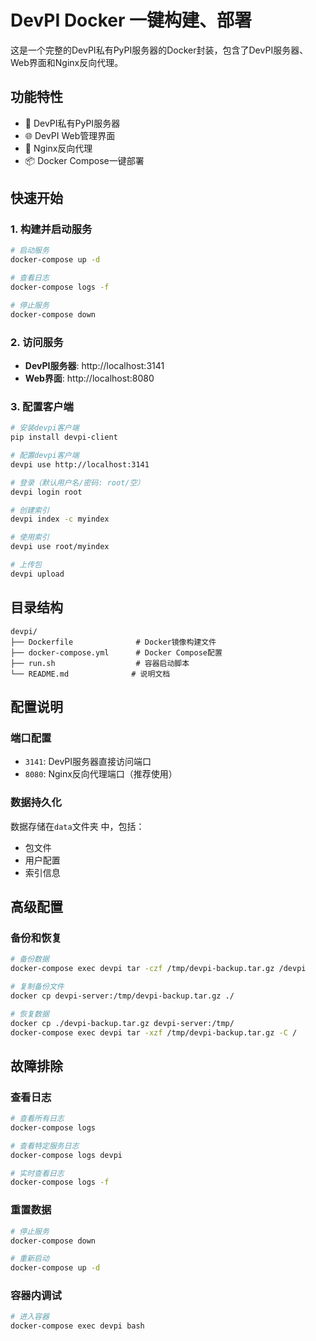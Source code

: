 # DevPI Docker 一键构建、部署

这是一个完整的DevPI私有PyPI服务器的Docker封装，包含了DevPI服务器、Web界面和Nginx反向代理。

## 功能特性

- 🐍 DevPI私有PyPI服务器
- 🌐 DevPI Web管理界面
- 🚀 Nginx反向代理
- 📦 Docker Compose一键部署

## 快速开始

### 1. 构建并启动服务

```bash
# 启动服务
docker-compose up -d

# 查看日志
docker-compose logs -f

# 停止服务
docker-compose down
```

### 2. 访问服务

- **DevPI服务器**: http://localhost:3141
- **Web界面**: http://localhost:8080

### 3. 配置客户端

```bash
# 安装devpi客户端
pip install devpi-client

# 配置devpi客户端
devpi use http://localhost:3141

# 登录（默认用户名/密码: root/空）
devpi login root

# 创建索引
devpi index -c myindex

# 使用索引
devpi use root/myindex

# 上传包
devpi upload
```

## 目录结构

```
devpi/
├── Dockerfile              # Docker镜像构建文件
├── docker-compose.yml      # Docker Compose配置
├── run.sh                  # 容器启动脚本
└── README.md              # 说明文档
```

## 配置说明

### 端口配置

- `3141`: DevPI服务器直接访问端口
- `8080`: Nginx反向代理端口（推荐使用）

### 数据持久化

数据存储在`data`文件夹 中，包括：
- 包文件
- 用户配置
- 索引信息


## 高级配置


### 备份和恢复

```bash
# 备份数据
docker-compose exec devpi tar -czf /tmp/devpi-backup.tar.gz /devpi

# 复制备份文件
docker cp devpi-server:/tmp/devpi-backup.tar.gz ./

# 恢复数据
docker cp ./devpi-backup.tar.gz devpi-server:/tmp/
docker-compose exec devpi tar -xzf /tmp/devpi-backup.tar.gz -C /
```

## 故障排除

### 查看日志

```bash
# 查看所有日志
docker-compose logs

# 查看特定服务日志
docker-compose logs devpi

# 实时查看日志
docker-compose logs -f
```

### 重置数据

```bash
# 停止服务
docker-compose down

# 重新启动
docker-compose up -d
```

### 容器内调试

```bash
# 进入容器
docker-compose exec devpi bash
```
